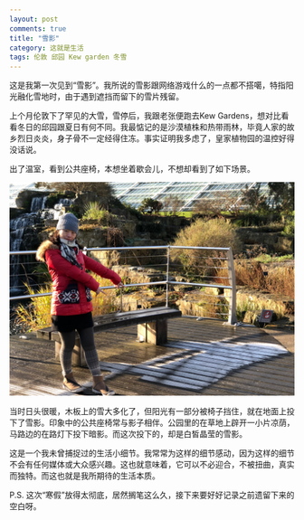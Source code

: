 ```yaml
---
layout: post
comments: true
title: "雪影"
category: 这就是生活  
tags: 伦敦 邱园 Kew garden 冬雪
---
```


这是我第一次见到“雪影”。我所说的雪影跟网络游戏什么的一点都不搭噶，特指阳光融化雪地时，由于遇到遮挡而留下的雪片残留。

上个月伦敦下了罕见的大雪，雪停后，我跟老张便跑去Kew Gardens，想对比看看冬日的邱园跟夏日有何不同。我最惦记的是沙漠植株和热带雨林，毕竟人家的故乡烈日炎炎，身子骨不一定经得住冻。事实证明我多虑了，皇家植物园的温控好得没话说。

出了温室，看到公共座椅，本想坐着歇会儿，不想却看到了如下场景。

![](/images/snow_shadow.jpg)

当时日头很暖，木板上的雪大多化了，但阳光有一部分被椅子挡住，就在地面上投下了雪影。印象中的公共座椅常与影子相伴。公园里的在草地上辟开一小片凉荫，马路边的在路灯下投下暗影。而这次投下的，却是白皙晶莹的雪影。

这是一个我未曾捕捉过的生活小细节。我常常为这样的细节感动，因为这样的细节不会有任何媒体或大众感兴趣。这也就意味着，它可以不必迎合，不被扭曲，真实而独特。而这也就是我所期待的生活本质。

P.S. 这次“寒假”放得太彻底，居然搁笔这么久，接下来要好好记录之前遗留下来的空白呀。


